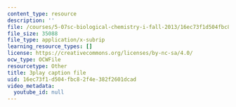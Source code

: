 ```yaml
---
content_type: resource
description: ''
file: /courses/5-07sc-biological-chemistry-i-fall-2013/16ec73f1d504fbc82f4e382f2601dcad_h20EdXcopeY.srt
file_size: 35088
file_type: application/x-subrip
learning_resource_types: []
license: https://creativecommons.org/licenses/by-nc-sa/4.0/
ocw_type: OCWFile
resourcetype: Other
title: 3play caption file
uid: 16ec73f1-d504-fbc8-2f4e-382f2601dcad
video_metadata:
  youtube_id: null
---
```


